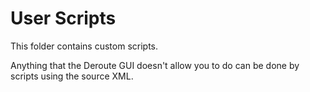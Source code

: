 # User Scripts

This folder contains custom scripts.

Anything that the Deroute GUI doesn't allow you to do can be done by scripts using the source XML.
